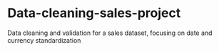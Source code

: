 # Data-cleaning-sales-project
Data cleaning and validation for a sales dataset, focusing on date and currency standardization
